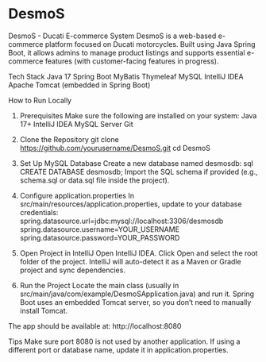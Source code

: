 # DesmoS
DesmoS - Ducati E-commerce System
DesmoS is a web-based e-commerce platform focused on Ducati motorcycles. Built using Java Spring Boot, it allows admins to manage product listings and supports essential e-commerce features (with customer-facing features in progress).

Tech Stack
Java 17
Spring Boot
MyBatis
Thymeleaf
MySQL
IntelliJ IDEA
Apache Tomcat (embedded in Spring Boot)

How to Run Locally
1. Prerequisites
Make sure the following are installed on your system:
Java 17+
IntelliJ IDEA
MySQL Server
Git

2. Clone the Repository
git clone https://github.com/yourusername/DesmoS.git
cd DesmoS

3. Set Up MySQL Database
Create a new database named desmosdb:
sql
CREATE DATABASE desmosdb;
Import the SQL schema if provided (e.g., schema.sql or data.sql file inside the project).

4. Configure application.properties
In src/main/resources/application.properties, update to your database credentials:
spring.datasource.url=jdbc:mysql://localhost:3306/desmosdb
spring.datasource.username=YOUR_USERNAME
spring.datasource.password=YOUR_PASSWORD

5. Open Project in IntelliJ
Open IntelliJ IDEA.
Click Open and select the root folder of the project.
IntelliJ will auto-detect it as a Maven or Gradle project and sync dependencies.

6. Run the Project
Locate the main class (usually in src/main/java/com/example/DesmoSApplication.java) and run it.
Spring Boot uses an embedded Tomcat server, so you don’t need to manually install Tomcat.

The app should be available at:
http://localhost:8080

Tips
Make sure port 8080 is not used by another application.
If using a different port or database name, update it in application.properties.
